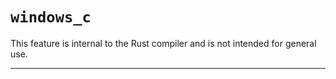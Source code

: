 # `windows_c`

This feature is internal to the Rust compiler and is not intended for general use.

------------------------
